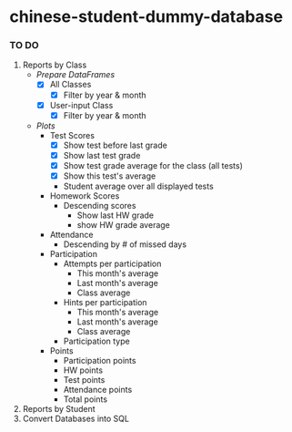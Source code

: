 # chinese-student-dummy-database

### TO DO
1. Reports by Class
    * *Prepare DataFrames*
        * [x] All Classes
            * [x] Filter by year & month
        * [x] User-input Class
            * [x] Filter by year & month
    * *Plots*
        * Test Scores
            * [x] Show test before last grade
            * [x] Show last test grade
            * [x] Show test grade average for the class (all tests)
            * [x] Show this test's average
            * Student average over all displayed tests
        * Homework Scores
            * Descending scores
                * Show last HW grade
                * show HW grade average
        * Attendance
            * Descending by # of missed days
        * Participation
            * Attempts per participation
                * This month's average
                * Last month's average
                * Class average
            * Hints per participation
                * This month's average
                * Last month's average
                * Class average
            * Participation type
        * Points
            * Participation points
            * HW points
            * Test points
            * Attendance points
            * Total points
2. Reports by Student
3. Convert Databases into SQL
